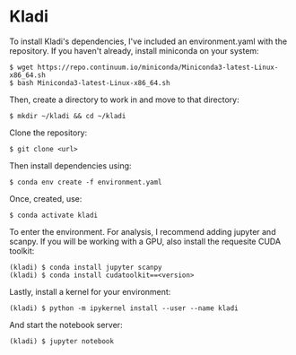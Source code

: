 # Kladi

To install Kladi's dependencies, I've included an environment.yaml with the repository. If you haven't already, install miniconda on your system:

```
$ wget https://repo.continuum.io/miniconda/Miniconda3-latest-Linux-x86_64.sh
$ bash Miniconda3-latest-Linux-x86_64.sh
```

Then, create a directory to work in and move to that directory:

```
$ mkdir ~/kladi && cd ~/kladi
```

Clone the repository:

```
$ git clone <url>
```

Then install dependencies using:

```
$ conda env create -f environment.yaml
```

Once, created, use:

```
$ conda activate kladi
```

To enter the environment. For analysis, I recommend adding jupyter and scanpy. If you will be working with a GPU, also install the requesite CUDA toolkit:

```
(kladi) $ conda install jupyter scanpy
(kladi) $ conda install cudatoolkit==<version>
```

Lastly, install a kernel for your environment:

```
(kladi) $ python -m ipykernel install --user --name kladi
```

And start the notebook server:

```
(kladi) $ jupyter notebook
```